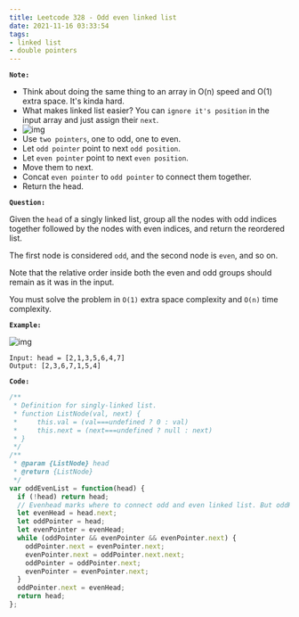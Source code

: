 ```yaml
---
title: Leetcode 328 - Odd even linked list
date: 2021-11-16 03:33:54
tags:
- linked list
- double pointers
---
```

**`Note:`**
- Think about doing the same thing to an array in O(n) speed and O(1) extra space. It's kinda hard.
- What makes linked list easier? You can `ignore it's position` in the input array and just assign their `next`.
- ![img](https://i.imgur.com/JDcluZ0.png)
- Use `two pointers`, one to odd, one to even.
- Let `odd pointer` point to next `odd position`.
- Let `even pointer` point to next `even position`.
- Move them to next.
- Concat `even pointer` to `odd pointer` to connect them together.
- Return the head.

**`Question:`**

Given the `head` of a singly linked list, group all the nodes with odd indices together followed by the nodes with even indices, and return the reordered list.

The first node is considered `odd`, and the second node is `even`, and so on.

Note that the relative order inside both the even and odd groups should remain as it was in the input.

You must solve the problem in `O(1)` extra space complexity and `O(n)` time complexity.

**`Example:`**

![img](https://assets.leetcode.com/uploads/2021/03/10/oddeven2-linked-list.jpg)
```
Input: head = [2,1,3,5,6,4,7]
Output: [2,3,6,7,1,5,4]
```

**`Code:`**
```javascript
/**
 * Definition for singly-linked list.
 * function ListNode(val, next) {
 *     this.val = (val===undefined ? 0 : val)
 *     this.next = (next===undefined ? null : next)
 * }
 */
/**
 * @param {ListNode} head
 * @return {ListNode}
 */
var oddEvenList = function(head) {
  if (!head) return head;
  // Evenhead marks where to connect odd and even linked list. But oddHead is unnecessary.
  let evenHead = head.next;
  let oddPointer = head;
  let evenPointer = evenHead;
  while (oddPointer && evenPointer && evenPointer.next) {
    oddPointer.next = evenPointer.next;
    evenPointer.next = oddPointer.next.next;
    oddPointer = oddPointer.next;
    evenPointer = evenPointer.next;
  }
  oddPointer.next = evenHead;
  return head;
};
```